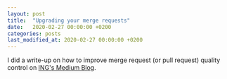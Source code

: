 ```yaml
---
layout: post
title:  "Upgrading your merge requests"
date:   2020-02-27 00:00:00 +0200
categories: posts
last_modified_at: 2020-02-27 00:00:00 +0200
---
```


I did a write-up on how to improve merge request (or pull request) quality control on [ING's Medium Blog](https://medium.com/ing-blog/upgrading-your-merge-requests-fe5e953b2f93).

